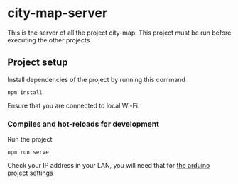 # city-map-server

This is the server of all the project city-map. This project must be run before executing the other projects.

## Project setup
Install dependencies of the project by running this command
```
npm install
```

Ensure that you are connected to local Wi-Fi.

### Compiles and hot-reloads for development
Run the project
```
npm run serve
```

Check your IP address in your LAN, you will need that for [the arduino project settings](https://gitlab.ensimag.fr/djeafeam/city-map-server)
